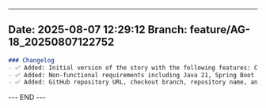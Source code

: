 

---
**Date:** 2025-08-07 12:29:12
**Branch:** feature/AG-18_20250807122752
---

```markdown
### Changelog
- ✅ Added: Initial version of the story with the following features: Creation of a mapping adaptor to transform data from a source XML to a target XML based on a JSON mapping configuration.
- ✅ Added: Non-functional requirements including Java 21, Spring Boot 3.5.3, layered architecture, Maven build, MongoDB storage, Swagger/OpenAPI documentation, JUnit and Mockito testing, Dockerfile, and GitHub Actions CI workflow.
- ✅ Added: GitHub repository URL, checkout branch, repository name, and package name.
```
--- END ---
